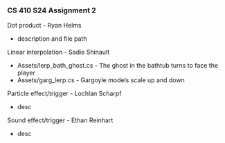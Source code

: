 ### CS 410 S24 Assignment 2

Dot product - Ryan Helms  
- description and file path

Linear interpolation - Sadie Shinault
- Assets/lerp_bath_ghost.cs - The ghost in the bathtub turns to face the player
- Assets/garg_lerp.cs - Gargoyle models scale up and down

Particle effect/trigger - Lochlan Scharpf
- desc

Sound effect/trigger - Ethan Reinhart
- desc
